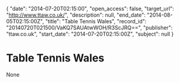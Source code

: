 {
  "date": "2014-07-20T02:15:00", 
  "open_access": false, 
  "target_url": "http://www.ttaw.co.uk/", 
  "description": null, 
  "end_date": "2014-08-05T02:15:00Z", 
  "title": "Table Tennis Wales", 
  "record_id": "20140720T021500/VaKQ7SAUAtwWOH/R3ScJRQ==", 
  "publisher": "ttaw.co.uk", 
  "start_date": "2014-07-20T02:15:00Z", 
  "subject": null
}

# Table Tennis Wales

None